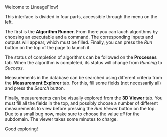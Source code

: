 <p>
Welcome to LineageFlow!
</p>

<p>
This interface is divided in four parts, accessible through the menu on the left.
</p>

<p>
The first is the <b>Algorithm Runner</b>.
From there you can lauch algorithms by choosing an executable and a command.
The corresponding inputs and outputs will appear, which must be filled.
Finally, you can press the <i>Run</i> button on the top of the page to launch it.
</p>

<p>
The status of completion of algorithms can be followed on the <b>Processes</b> tab.
When the algorithm is completed, its status will change from <i>Running</i> to <i>Success</i>.
</p>

<p>
Measurements in the database can be searched using different criteria from the <b>Measurement Explorer</b> tab.
For this, fill some fields (not necessarily all) and press the <i>Search</i> button.
</p>

<p>
Finally, measurements can be visually explored from the <b>3D Viewer</b> tab.
You must fill all the fields in the top, and possibly choose a number of different measurements to view before pressing the <i>Run Viewer</i> button on the top.
Due to a small bug now, make sure to choose the value <i>all</i> for the subdomain.
The viewer takes some minutes to charge.
</p>

<p>
Good exploring!
</p>
